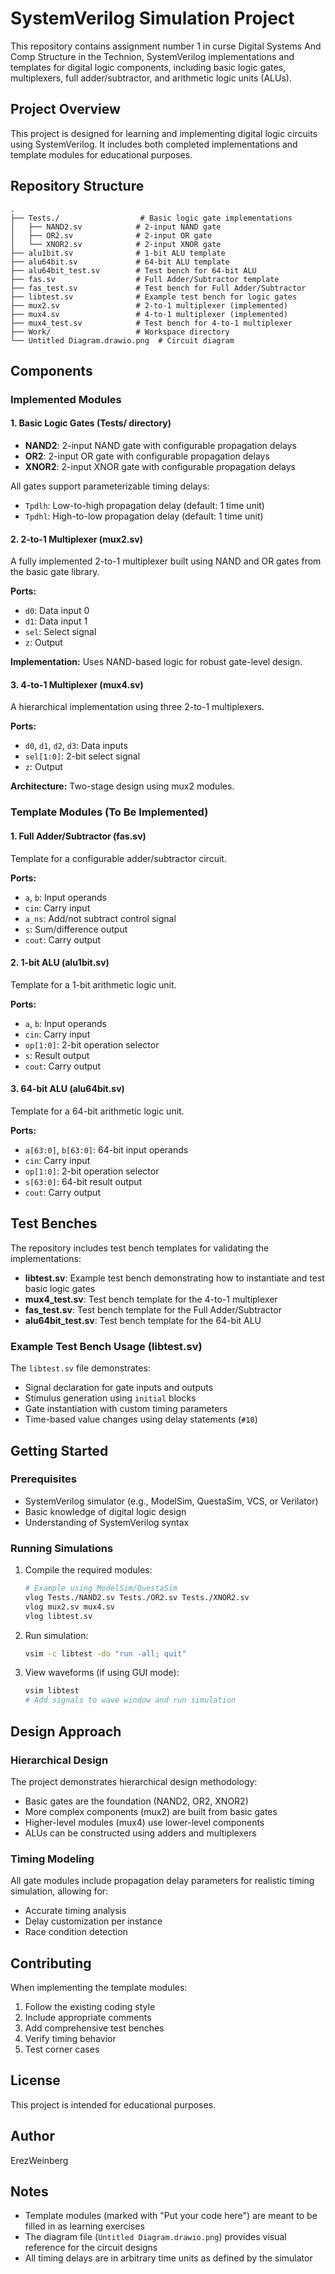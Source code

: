 # SystemVerilog Simulation Project

This repository contains  assignment number 1 in curse Digital Systems And Comp Structure in the Technion,
SystemVerilog implementations and templates for digital logic components, including basic logic gates, multiplexers, full adder/subtractor, and arithmetic logic units (ALUs).

## Project Overview

This project is designed for learning and implementing digital logic circuits using SystemVerilog. It includes both completed implementations and template modules for educational purposes.

## Repository Structure

```
.
├── Tests./                  # Basic logic gate implementations
│   ├── NAND2.sv            # 2-input NAND gate
│   ├── OR2.sv              # 2-input OR gate
│   └── XNOR2.sv            # 2-input XNOR gate
├── alu1bit.sv              # 1-bit ALU template
├── alu64bit.sv             # 64-bit ALU template
├── alu64bit_test.sv        # Test bench for 64-bit ALU
├── fas.sv                  # Full Adder/Subtractor template
├── fas_test.sv             # Test bench for Full Adder/Subtractor
├── libtest.sv              # Example test bench for logic gates
├── mux2.sv                 # 2-to-1 multiplexer (implemented)
├── mux4.sv                 # 4-to-1 multiplexer (implemented)
├── mux4_test.sv            # Test bench for 4-to-1 multiplexer
├── Work/                   # Workspace directory
└── Untitled Diagram.drawio.png  # Circuit diagram
```

## Components

### Implemented Modules

#### 1. Basic Logic Gates (Tests/ directory)
- **NAND2**: 2-input NAND gate with configurable propagation delays
- **OR2**: 2-input OR gate with configurable propagation delays
- **XNOR2**: 2-input XNOR gate with configurable propagation delays

All gates support parameterizable timing delays:
- `Tpdlh`: Low-to-high propagation delay (default: 1 time unit)
- `Tpdhl`: High-to-low propagation delay (default: 1 time unit)

#### 2. 2-to-1 Multiplexer (mux2.sv)
A fully implemented 2-to-1 multiplexer built using NAND and OR gates from the basic gate library.

**Ports:**
- `d0`: Data input 0
- `d1`: Data input 1
- `sel`: Select signal
- `z`: Output

**Implementation:** Uses NAND-based logic for robust gate-level design.

#### 3. 4-to-1 Multiplexer (mux4.sv)
A hierarchical implementation using three 2-to-1 multiplexers.

**Ports:**
- `d0`, `d1`, `d2`, `d3`: Data inputs
- `sel[1:0]`: 2-bit select signal
- `z`: Output

**Architecture:** Two-stage design using mux2 modules.

### Template Modules (To Be Implemented)

#### 1. Full Adder/Subtractor (fas.sv)
Template for a configurable adder/subtractor circuit.

**Ports:**
- `a`, `b`: Input operands
- `cin`: Carry input
- `a_ns`: Add/not subtract control signal
- `s`: Sum/difference output
- `cout`: Carry output

#### 2. 1-bit ALU (alu1bit.sv)
Template for a 1-bit arithmetic logic unit.

**Ports:**
- `a`, `b`: Input operands
- `cin`: Carry input
- `op[1:0]`: 2-bit operation selector
- `s`: Result output
- `cout`: Carry output

#### 3. 64-bit ALU (alu64bit.sv)
Template for a 64-bit arithmetic logic unit.

**Ports:**
- `a[63:0]`, `b[63:0]`: 64-bit input operands
- `cin`: Carry input
- `op[1:0]`: 2-bit operation selector
- `s[63:0]`: 64-bit result output
- `cout`: Carry output

## Test Benches

The repository includes test bench templates for validating the implementations:

- **libtest.sv**: Example test bench demonstrating how to instantiate and test basic logic gates
- **mux4_test.sv**: Test bench template for the 4-to-1 multiplexer
- **fas_test.sv**: Test bench template for the Full Adder/Subtractor
- **alu64bit_test.sv**: Test bench template for the 64-bit ALU

### Example Test Bench Usage (libtest.sv)

The `libtest.sv` file demonstrates:
- Signal declaration for gate inputs and outputs
- Stimulus generation using `initial` blocks
- Gate instantiation with custom timing parameters
- Time-based value changes using delay statements (`#10`)

## Getting Started

### Prerequisites
- SystemVerilog simulator (e.g., ModelSim, QuestaSim, VCS, or Verilator)
- Basic knowledge of digital logic design
- Understanding of SystemVerilog syntax

### Running Simulations

1. Compile the required modules:
   ```bash
   # Example using ModelSim/QuestaSim
   vlog Tests./NAND2.sv Tests./OR2.sv Tests./XNOR2.sv
   vlog mux2.sv mux4.sv
   vlog libtest.sv
   ```

2. Run simulation:
   ```bash
   vsim -c libtest -do "run -all; quit"
   ```

3. View waveforms (if using GUI mode):
   ```bash
   vsim libtest
   # Add signals to wave window and run simulation
   ```

## Design Approach

### Hierarchical Design
The project demonstrates hierarchical design methodology:
- Basic gates are the foundation (NAND2, OR2, XNOR2)
- More complex components (mux2) are built from basic gates
- Higher-level modules (mux4) use lower-level components
- ALUs can be constructed using adders and multiplexers

### Timing Modeling
All gate modules include propagation delay parameters for realistic timing simulation, allowing for:
- Accurate timing analysis
- Delay customization per instance
- Race condition detection

## Contributing

When implementing the template modules:
1. Follow the existing coding style
2. Include appropriate comments
3. Add comprehensive test benches
4. Verify timing behavior
5. Test corner cases

## License

This project is intended for educational purposes.

## Author

ErezWeinberg

## Notes

- Template modules (marked with "Put your code here") are meant to be filled in as learning exercises
- The diagram file (`Untitled Diagram.drawio.png`) provides visual reference for the circuit designs
- All timing delays are in arbitrary time units as defined by the simulator
